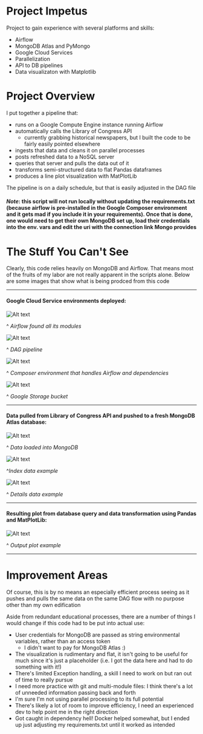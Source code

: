 # Project Impetus

Project to gain experience with several platforms and skills:
 - Airflow
 - MongoDB Atlas and PyMongo
 - Google Cloud Services
 - Parallelization
 - API to DB pipelines
 - Data visualizaton with Matplotlib

# Project Overview

I put together a pipeline that:
 - runs on a Google Compute Engine instance running Airflow
 - automatically calls the Library of Congress API
   - currently grabbing historical newspapers, but I built the code to be fairly easily pointed elsewhere
 - ingests that data and cleans it on parallel processes
 - posts refreshed data to a NoSQL server
 - queries that server and pulls the data out of it
 - transforms semi-structured data to flat Pandas dataframes
 - produces a line plot visualization with MatPlotLib

The pipeline is on a daily schedule, but that is easily adjusted in the DAG file

#### _Note_: this script will not run locally without updating the requirements.txt (because airflow is pre-installed in the Google Composer environment and it gets mad if you include it in your requirements). Once that is done, one would need to get their own MongoDB set up, load their credentials into the env. vars and edit the uri with the connection link Mongo provides

# The Stuff You Can't See

Clearly, this code relies heavily on MongoDB and Airflow. That means most of the fruits of my labor are not really apparent in the scripts alone. Below are some images that show what is being prodced from this code

----------------------------------------------------------------------------------------------------------------------------------------

#### Google Cloud Service environments deployed:

![Alt text](/documentation/Airflow_DAG_prerun.png?raw=true "DAG Tree")

^ _Airflow found all its modules_



![Alt text](/documentation/Airflow_DAG_pipeline.png?raw=true "DAG Code deployed")

^ _DAG pipeline_



![Alt text](/documentation/GCS_Composer_Environment.png?raw=true "Google Composer environment")

^ _Composer environment that handles Airflow and dependencies_



![Alt text](/documentation/GCS_Bucket.png?raw=true "Data loaded into GCS bucket")

^ _Google Storage bucket_

----------------------------------------------------------------------------------------------------------------------------------------

#### Data pulled from Library of Congress API and pushed to a fresh MongoDB Atlas database:

![Alt text](/documentation/MongoDB_Loaded.png?raw=true "Data loaded into MongoDB")

^ _Data loaded into MongoDB_



![Alt text](/documentation/MongoIndex_Loaded.png?raw=true "Index data example")

^_Index data example_



![Alt text](/documentation/MongoDetail_Loaded.png?raw=true "Details data example")

^ _Details data example_

----------------------------------------------------------------------------------------------------------------------------------------

#### Resulting plot from database query and data transformation using Pandas and MatPlotLib:

![Alt text](/documentation/newspaper_freq.png?raw=true "Output plot example")

^ _Output plot example_

----------------------------------------------------------------------------------------------------------------------------------------

# Improvement Areas

Of course, this is by no means an especially efficient process seeing as it pushes and pulls the same data on the same DAG flow with no purpose other than my own edification 

Aside from redundant educational processes, there are a number of things I would change if this code had to be put into actual use:
 - User credentials for MongoDB are passed as string environmental variables, rather than an access token
   - I didn't want to pay for MongoDB Atlas :)
 - The visualization is rudimentary and flat, it isn't going to be useful for much since it's just a placeholder (i.e. I got the data here and had to do something with it!)
 - There's limited Exception handling, a skill I need to work on but ran out of time to really pursue
 - I need more practice with git and multi-module files: I think there's a lot of unneeded information passing back and forth
 - I'm sure I'm not using parallel processing to its full potential
 - There's likely a lot of room to improve efficiency, I need an experienced dev to help point me in the right direction
 - Got caught in dependency hell! Docker helped somewhat, but I ended up just adjusting my requirements.txt until it worked as intended
